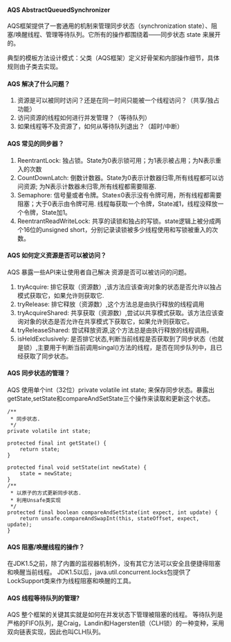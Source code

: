 #### AQS AbstractQueuedSynchronizer 
AQS框架提供了一套通用的机制来管理同步状态（synchronization state）、阻塞/唤醒线程、管理等待队列。它所有的操作都围绕着——同步状态 state 来展开的。

典型的模板方法设计模式：父类（AQS框架）定义好骨架和内部操作细节，具体规则由子类去实现。
#### AQS 解决了什么问题？
1. 资源是可以被同时访问？还是在同一时间只能被一个线程访问？（共享/独占功能）
2. 访问资源的线程如何进行并发管理？（等待队列）
3. 如果线程等不及资源了，如何从等待队列退出？（超时/中断）

#### AQS 常见的同步器？
1. ReentrantLock: 独占锁。State为0表示锁可用；为1表示被占用；为N表示重入的次数
2. CountDownLatch: 倒数计数器。State为0表示计数器归零,所有线程都可以访问资源; 为N表示计数器未归零,所有线程都需要阻塞.
3. Semaphore: 信号量或者令牌。State≤0表示没有令牌可用，所有线程都需要阻塞；大于0表示由令牌可用. 线程每获取一个令牌，State减1，线程没释放一个令牌，State加1。
4. ReentrantReadWriteLock: 共享的读锁和独占的写锁。state逻辑上被分成两个16位的unsigned short，分别记录读锁被多少线程使用和写锁被重入的次数。

#### AQS 如何定义资源是否可以被访问？ 
AQS 暴露一些API来让使用者自己解决 资源是否可以被访问的问题。
1. tryAcquire: 排它获取（资源数）,该方法应该查询对象的状态是否允许以独占模式获取它，如果允许则获取它.
2. tryRelease: 排它释放（资源数）,这个方法总是由执行释放的线程调用
3. tryAcquireShared: 共享获取（资源数）,尝试以共享模式获取。该方法应该查询对象的状态是否允许在共享模式下获取它，如果允许则获取它。
4. tryReleaseShared: 尝试释放资源,这个方法总是由执行释放的线程调用。
5. isHeldExclusively: 是否排它状态,判断当前线程是否获取到了同步状态（也就是锁）,主要用于判断当前调用singal()方法的线程，是否在同步队列中，且已经获取了同步状态。

#### AQS 同步状态的管理？
AQS 使用单个int（32位）private volatile int state; 来保存同步状态。暴露出 getState,setState和compareAndSetState三个操作来读取和更新这个状态。
````
/**
 * 同步状态.
 */
private volatile int state;

protected final int getState() {
    return state;
}

protected final void setState(int newState) {
    state = newState;
}
/**
 * 以原子的方式更新同步状态.
 * 利用Unsafe类实现
 */
protected final boolean compareAndSetState(int expect, int update) {
    return unsafe.compareAndSwapInt(this, stateOffset, expect, update);
}
````
#### AQS 阻塞/唤醒线程的操作？
在JDK1.5之前，除了内置的监视器机制外，没有其它方法可以安全且便捷得阻塞和唤醒当前线程。
JDK1.5以后，java.util.concurrent.locks包提供了LockSupport类来作为线程阻塞和唤醒的工具。


#### AQS 线程等待队列的管理?
AQS 整个框架的关键其实就是如何在并发状态下管理被阻塞的线程。
等待队列是严格的FIFO队列，是Craig，Landin和Hagersten锁（CLH锁）的一种变种，采用双向链表实现，因此也叫CLH队列。












